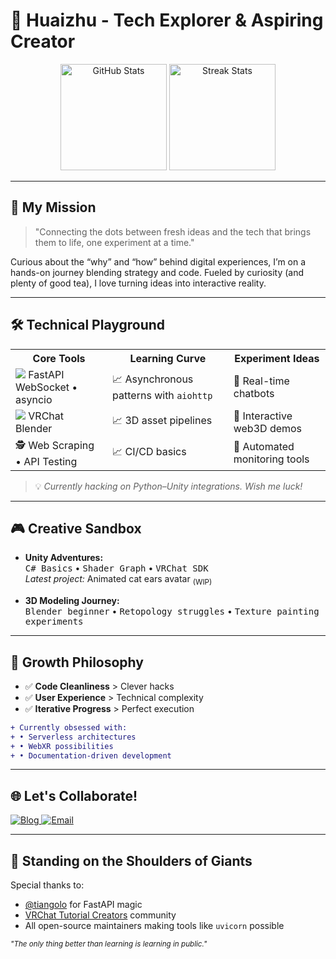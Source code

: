 # 👋 Huaizhu - Tech Explorer & Aspiring Creator

<p align="center">
  <img src="https://github-readme-stats.vercel.app/api?username=riceshowerX&show_icons=true&theme=radical" alt="GitHub Stats" height="170"/>
  <img src="https://github-readme-streak-stats.herokuapp.com/?user=riceshowerX&theme=radical" alt="Streak Stats" height="170"/>
</p>

---

## 🚀 My Mission

> "Connecting the dots between fresh ideas and the tech that brings them to life, one experiment at a time."

Curious about the “why” and “how” behind digital experiences, I’m on a hands-on journey blending strategy and code. Fueled by curiosity (and plenty of good tea), I love turning ideas into interactive reality.

---

## 🛠 Technical Playground

<table>
  <tr>
    <th>Core Tools</th>
    <th>Learning Curve</th>
    <th>Experiment Ideas</th>
  </tr>
  <tr>
    <td>
      <img src="https://img.shields.io/badge/-Python-3776AB?logo=python&logoColor=white"/> FastAPI<br/>WebSocket • asyncio
    </td>
    <td>
      📈 Asynchronous patterns with <code>aiohttp</code>
    </td>
    <td>
      🚧 Real-time chatbots
    </td>
  </tr>
  <tr>
    <td>
      <img src="https://img.shields.io/badge/-Unity-000000?logo=unity&logoColor=white"/> VRChat<br/>Blender
    </td>
    <td>
      📈 3D asset pipelines
    </td>
    <td>
      🚧 Interactive web3D demos
    </td>
  </tr>
  <tr>
    <td>
      🕵️ Web Scraping • API Testing
    </td>
    <td>
      📈 CI/CD basics
    </td>
    <td>
      🚧 Automated monitoring tools
    </td>
  </tr>
</table>

<blockquote>
💡 <em>Currently hacking on Python–Unity integrations. Wish me luck!</em>
</blockquote>

---

## 🎮 Creative Sandbox

- **Unity Adventures:**  
  <kbd>C# Basics</kbd> • <kbd>Shader Graph</kbd> • <kbd>VRChat SDK</kbd>  
  <em>Latest project:</em> Animated cat ears avatar <sub>(WIP)</sub>

- **3D Modeling Journey:**  
  <kbd>Blender beginner</kbd> • <kbd>Retopology struggles</kbd> • <kbd>Texture painting experiments</kbd>

---

## 🧠 Growth Philosophy

- ✅ <strong>Code Cleanliness</strong> &gt; Clever hacks  
- ✅ <strong>User Experience</strong> &gt; Technical complexity  
- ✅ <strong>Iterative Progress</strong> &gt; Perfect execution  

```diff
+ Currently obsessed with: 
+ • Serverless architectures
+ • WebXR possibilities
+ • Documentation-driven development
```

---

## 🌐 Let's Collaborate!

<a href="https://rice-shower.com">
  <img src="https://img.shields.io/badge/Blog-ffd700?style=for-the-badge&logo=ghost" alt="Blog"/>
</a>
<a href="mailto:huaizhu@miksz.cc">
  <img src="https://img.shields.io/badge/Email-007BFF?style=for-the-badge&logo=gmail" alt="Email"/>
</a>

---

## 🙌 Standing on the Shoulders of Giants

Special thanks to:
- [@tiangolo](https://github.com/tiangolo) for FastAPI magic
- [VRChat Tutorial Creators](https://www.youtube.com/c/VRChat) community
- All open-source maintainers making tools like <code>uvicorn</code> possible

<sub>
<em>"The only thing better than learning is learning in public."</em>
</sub>
